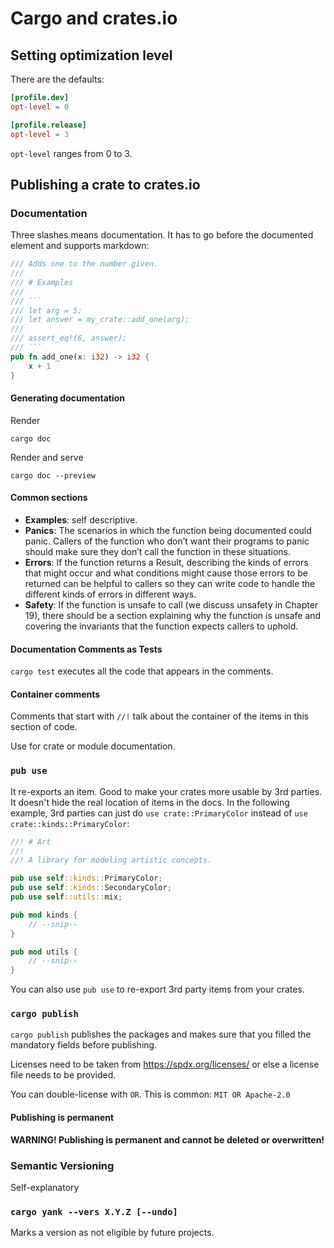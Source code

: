# Cargo and crates.io

## Setting optimization level

There are the defaults:

```toml
[profile.dev]
opt-level = 0

[profile.release]
opt-level = 3
```

`opt-level` ranges from 0 to 3.

## Publishing a crate to crates.io

### Documentation

Three slashes means documentation. It has to go before the documented element and supports markdown:

```Rust
/// Adds one to the number given.
///
/// # Examples
///
/// ```
/// let arg = 5;
/// let answer = my_crate::add_one(arg);
///
/// assert_eq!(6, answer);
/// ```
pub fn add_one(x: i32) -> i32 {
    x + 1
}
```

#### Generating documentation

Render

```Shell
cargo doc
```

Render and serve

```Shell
cargo doc --preview
```

#### Common sections

- **Examples**: self descriptive.
- **Panics**: The scenarios in which the function being documented could panic. Callers of the function who don’t want
  their
  programs to panic should make sure they don’t call the function in these situations.
- **Errors**: If the function returns a Result, describing the kinds of errors that might occur and what conditions
  might cause those errors to be returned can be helpful to callers so they can write code to handle the different kinds
  of errors in different ways.
- **Safety**: If the function is unsafe to call (we discuss unsafety in Chapter 19), there should be a section
  explaining why the function is unsafe and covering the invariants that the function expects callers to uphold.

#### Documentation Comments as Tests

`cargo test` executes all the code that appears in the comments.

#### Container comments

Comments that start with `//!` talk about the container of the items in this section of code.

Use for crate or module documentation.

### `pub use`

It re-exports an item. Good to make your crates more usable by 3rd parties. It doesn't hide the real location of items
in the docs. In the following example, 3rd parties can just do `use crate::PrimaryColor` instead
of `use crate::kinds::PrimaryColor`:

```Rust
//! # Art
//!
//! A library for modeling artistic concepts.

pub use self::kinds::PrimaryColor;
pub use self::kinds::SecondaryColor;
pub use self::utils::mix;

pub mod kinds {
    // --snip--
}

pub mod utils {
    // --snip--
}
```

You can also use `pub use` to re-export 3rd party items from your crates.


### `cargo publish`

`cargo publish` publishes the packages and makes sure that you filled the mandatory fields before publishing.

Licenses need to be taken from https://spdx.org/licenses/ or else a license file needs to be provided.

You can double-license with `OR`. This is common: `MIT OR Apache-2.0`

#### Publishing is permanent

**WARNING! Publishing is permanent and cannot be deleted or overwritten!**

### Semantic Versioning

Self-explanatory

### `cargo yank --vers X.Y.Z [--undo]`

Marks a version as not eligible by future projects.

